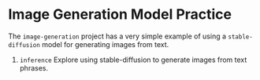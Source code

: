 # Image Generation Model Practice

The `image-generation` project has a very simple example of using a `stable-diffusion` model for generating images from text.

1. `inference`
    Explore using stable-diffusion to generate images from text phrases.
